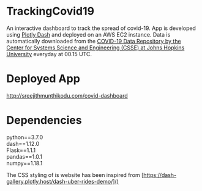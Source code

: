 # TrackingCovid19
An interactive dashboard to track the spread of covid-19. App is developed using [Plotly Dash](https://plotly.com/dash/) and deployed on an AWS EC2 instance. Data is automatically downloaded from the [COVID-19 Data Repository by the Center for Systems Science and Engineering (CSSE) at Johns Hopkins University](https://github.com/CSSEGISandData/COVID-19) everyday at 00.15 UTC. 

# Deployed App
http://sreejithmunthikodu.com/covid-dashboard

# Dependencies
python==3.7.0  
dash==1.12.0  
Flask==1.1.1  
pandas==1.0.1  
numpy==1.18.1  

The CSS styling of is website has been inspired from [https://dash-gallery.plotly.host/dash-uber-rides-demo/]()  
